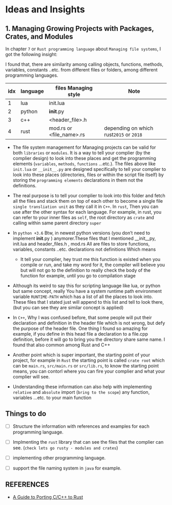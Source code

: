 # Ideas and Insights

## 1. Managing Growing Projects with Packages, Crates, and Modules
In chapter `7` or `Rust programming language` about `Managing file systems`, I
got the following insight:

I found that, there are similarity among calling objects, functions, methods,
variables, constants ..etc. from different files or folders, among different
programming languages.

| idx | language | files Managing style     | Note                                    |
|-----|----------|--------------------------|-----------------------------------------|
| 1   | lua      | init.lua                 |                                         |
| 2   | python   | __init__.py              |                                         |
| 3   | c++      | <header_file>.h          |                                         |
| 4   | rust     | mod.rs or <file_name>.rs | depending on which rust`2015` or `2018` |

- The file system management for Managing projects can be valid for both
`libraries` or `modules`. It is a way to tell your complier (by the complier
design) to look into these places and get the programming elements
(`variables`, `methods`, `functions` ...etc.). The files above like `init.lua`
or `__init__.py` are designed specifically to tell your complier to look into
these places (directories, files or within the script file itself) by storing
the `programming elements` declarations in them not the definitions.

- The real purpose is to tell your complier to look into this folder and fetch
  all the files and stack them on top of each other to become a single file
  `single transliation unit` as they call it in `C++`. In `rust`, Then you can
  use after the other syntax for each language. For example, in rust, you can
  refer to your inner files as `self`, the root directory as `crate` and
  calling within same parent directory `super`

- In `python +3.6` Btw, in newest python versions (you don’t need to implement
  __init__.py ) anymorer.These files that I mentioned __init__py, init.lua and
  header_files.h , mod.rs All are files to store functions, variables,
  constants ..etc. declarations not definitions Which means
  - It tell your complier, hey trust me this function is existed when you
    compile or run, and take my word for it, the compiler will believe you but
    will not go to the definition to really check the body of the function for
    example, until you go to compilation stage

- Although its weird to say this for scripting language like lua, or python but
  same concept, really You have a system runtime path environment variable
  `RUNTIME-PATH` which has a list of all the places to look into. These files
  that I stated just will append to this list and tell to look there, (but you
  can see they are similar concept is applied)

- In `C++`, Why I was confused before, that some people will put their declaration and
  definition in the header file which is not wrong, but defy the purpose of the
  header file. One thing I found so amazing for example, if you define in this
  head file a declaration to a file.cpp definition, before it will go to bring
  you the directory share same name. I found that also common among Rust and
  C++

- Another point which is super important, the starting point of your project,
  for example in `Rust` the starting point is called `crate root` which can be
      `main.rs`, `src/main.rs` or `src/lib.rs`, to know the starting point
      means, you can contorl where you can fire your complier and what your
      complier will see.

- Understanding these information can also help with implementing `relative`
  and `absolute` import (`bring to the scope`) any function, variables  …etc.
  to your main function


## Things to do

- [ ] Structure the information with references and examples for each
  programming language.
- [ ] Implmenting the `rust` library that can see the files that the complier
  can see. (`check lets go rusty - modules and crates`)
- [ ] implementing other programming language.
- [ ] support the file naming system in `java` for example.



## REFERENCES
- [A Guide to Porting C/C++ to Rust](https://locka99.gitbooks.io/a-guide-to-porting-c-to-rust/content/)



